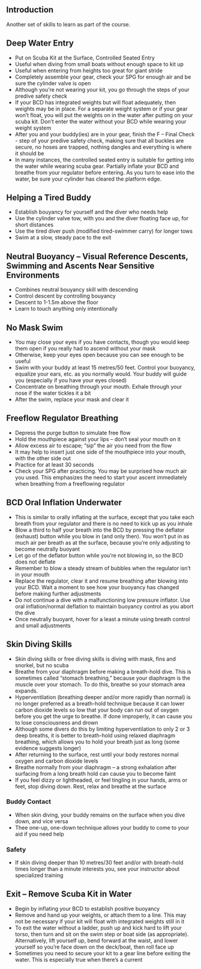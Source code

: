 ## Introduction
Another set of skills to learn as part of the course.

## Deep Water Entry
* Put on Scuba Kit at the Surface, Controlled Seated Entry
* Useful when diving from small boats without enough space to kit up
* Useful when entering from heights too great for giant stride
* Completely assemble your gear, check your SPG for enough air and be sure the cylinder valve is open
* Although you’re not wearing your kit, you go through the steps of your predive safety check
* If your BCD has integrated weights but will float adequately, then weights may be in place. For a separate weight system or if your gear won’t float, you will put the weights on in the water after putting on your scuba kit. Don’t enter the water without your BCD while wearing your weight system
* After you and your buddy(ies) are in your gear, finish the F – Final Check - step of your predive safety check, making sure that all buckles are secure, no hoses are trapped, nothing dangles and everything is where it should be
* In many instances, the controlled seated entry is suitable for getting into the water while wearing scuba gear. Partially inflate your BCD and breathe from your regulator before entering. As you turn to ease into the water, be sure your cylinder has cleared the platform edge.

## Helping a Tired Buddy
* Establish bouyancy for yourself and the diver who needs help
* Use the cylinder valve tow, with you and the diver floating face up, for short distances
* Use the tired diver push (modified tired-swimmer carry) for longer tows
* Swim at a slow, steady pace to the exit

## Neutral Buoyancy – Visual Reference Descents, Swimming and Ascents Near Sensitive Environments
* Combines neutral bouyancy skill with descending
* Control descent by controlling bouyancy
* Descent to 1-1.5m above the floor
* Learn to touch anything only intentionally

## No Mask Swim
* You may close your eyes if you have contacts, though you would keep them open if you really had to ascend without your mask
* Otherwise, keep your eyes open because you can see enough to be useful
* Swim with your buddy at least 15 metres/50 feet. Control your buoyancy, equalize your ears, etc. as you normally would. Your buddy will guide you (especially if you have your eyes closed)
* Concentrate on breathing through your mouth. Exhale through your nose if the water tickles it a bit
* After the swim, replace your mask and clear it

## Freeflow Regulator Breathing
* Depress the purge button to simulate free flow
* Hold the mouthpiece against your lips – don’t seal your mouth on it
* Allow excess air to escape; “sip” the air you need from the flow
* It may help to insert just one side of the mouthpiece into your mouth, with the other side out
* Practice for at least 30 seconds
* Check your SPG after practicing. You may be surprised how much air you used. This emphasizes the need to start your ascent immediately when breathing from a freeflowing regulator

## BCD Oral Inflation Underwater
* This is similar to orally inflating at the surface, except that you take each breath from your regulator and there is no need to kick up as you inhale
* Blow a third to half your breath into the BCD by pressing the deflator (exhaust) button while you blow in (and only then). You won’t put in as much air per breath as at the surface, because you’re only adjusting to become neutrally buoyant
* Let go of the deflator button while you’re not blowing in, so the BCD does not deflate
* Remember to blow a steady stream of bubbles when the regulator isn’t in your mouth
* Replace the regulator, clear it and resume breathing after blowing into your BCD. Wait a moment to see how your buoyancy has changed before making further adjustments
* Do not continue a dive with a malfunctioning low pressure inflator. Use oral inflation/normal deflation to maintain buoyancy control as you abort the dive
* Once neutrally buoyant, hover for a least a minute using breath control and small adjustments

## Skin Diving Skills
* Skin diving skills or free diving skills is diving with mask, fins and snorkel, but no scuba
* Breathe from your diaphragm before making a breath-hold dive. This is sometimes called “stomach breathing,” because your diaphragm is the muscle over your stomach. To do this, breathe so your stomach area expands.
* Hyperventilation (breathing deeper and/or more rapidly than normal) is no longer preferred as a breath-hold technique because it can lower carbon dioxide levels so low that your body can run out of oxygen before you get the urge to breathe. If done improperly, it can cause you to lose consciousness and drown
* Although some divers do this by limiting hyperventilation to only 2 or 3 deep breaths, it is better to breath-hold using relaxed diaphragm breathing, which allows you to hold your breath just as long (some evidence suggests longer)
* After returning to the surface, rest until your body restores normal oxygen and carbon dioxide levels
* Breathe normally from your diaphragm – a strong exhalation after surfacing from a long breath hold can cause you to become faint
* If you feel dizzy or lightheaded, or feel tingling in your hands, arms or feet, stop diving down. Rest, relax and breathe at the surface
### Buddy Contact
* When skin diving, your buddy remains on the surface when you dive down, and vice versa
* Thee one-up, one-down technique allows your buddy to come to your aid if you need help
### Safety
* If skin diving deeper than 10 metres/30 feet and/or with breath-hold times longer than a minute interests you, see your instructor about specialized training

## Exit – Remove Scuba Kit in Water
* Begin by inflating your BCD to establish positive buoyancy
* Remove and hand up your weights, or attach them to a line. This may not be necessary if your kit will float with integrated weights still in it
* To exit the water without a ladder, push up and kick hard to lift your torso, then turn and sit on the swim step or boat side (as appropriate). Alternatively, lift yourself up, bend forward at the waist, and lower yourself so you’re face down on the deck/boat, then roll face up
* Sometimes you need to secure your kit to a gear line before exiting the water. This is especially true when there’s a current
